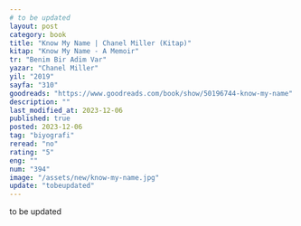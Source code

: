 ```yaml
---
# to be updated
layout: post
category: book
title: "Know My Name | Chanel Miller (Kitap)"
kitap: "Know My Name - A Memoir"
tr: "Benim Bir Adim Var"
yazar: "Chanel Miller"
yil: "2019"
sayfa: "310"
goodreads: "https://www.goodreads.com/book/show/50196744-know-my-name"
description: ""
last_modified_at: 2023-12-06
published: true
posted: 2023-12-06
tag: "biyografi"
reread: "no"
rating: "5"
eng: ""
num: "394"
image: "/assets/new/know-my-name.jpg"
update: "tobeupdated"
---
```


to be updated
